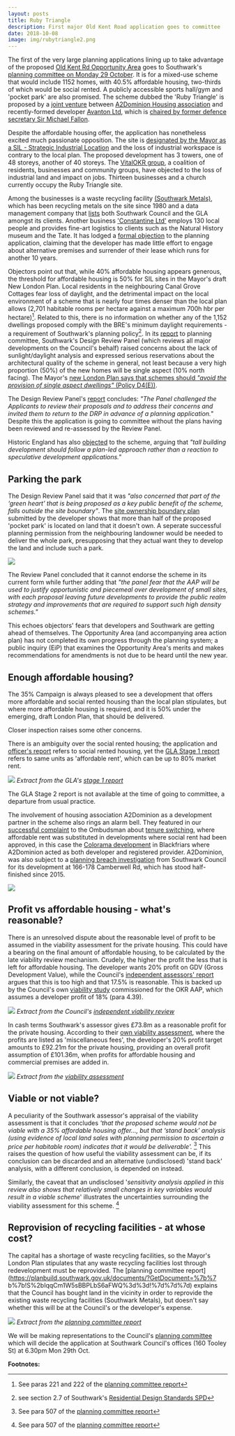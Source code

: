 ```yaml
---
layout: posts
title: Ruby Triangle
description: First major Old Kent Road application goes to committee
date: 2018-10-08
image: img/rubytriangle2.png
---
```

The first of the very large planning applications lining up to take advantage of the proposed [Old Kent Rd Opportunity Area](https://35percent.org/2016-11-21-old-kent-road-aap-loopholes/) goes to Southwark's [planning committee on Monday 29 October](https://moderngov.southwark.gov.uk/ieListDocuments.aspx?CId=119&MId=6270&Ver=4).  It is for a mixed-use scheme that would include 1152 homes, with 40.5% affordable housing, two-thirds of which would be social rented.  A publicly accessible sports hall/gym and 'pocket park' are also promised. The scheme dubbed the 'Ruby Triangle' is proposed by a [joint venture](https://beta.companieshouse.gov.uk/company/10733947/charges) between [A2Dominion Housing association](https://www.a2dominion.co.uk) and recently-formed developer [Avanton Ltd](https://www.avanton.co.uk), which is [chaired by former defence secretary Sir Michael Fallon](https://www.thetimes.co.uk/article/michael-fallon-takes-on-property-job-with-avanton-nvgttjprt). 

Despite the affordable housing offer, the application has nonetheless excited much passionate opposition.  The site is [designated by the Mayor as a SIL - Strategic Industrial Location](https://www.london.gov.uk/what-we-do/planning/london-plan/current-london-plan/london-plan-chapter-two-londons-places/policy-3) and the loss of industrial workspace is contrary to the local plan. The proposed development has 3 towers, one of 48 storeys, another of 40 storeys.  The [VitalOKR group](https://www.vitalokr.com/), a coalition of residents, businesses and community groups, have objected to the loss of industrial land and impact on jobs.  Thirteen businesses and a church currently occupy the Ruby Triangle site. 

Among the businesses is a waste recycling facility [(Southwark Metals)](https://www.southwarkmetals.co.uk/), which has been recycling metals on the site since 1980 and a data management company that [lists](https://www.dajon.co.uk/clients) both Southwark Council and the GLA amongst its clients. Another business ['Constantine Ltd'](https://www.const.co.uk) employs 130 local people and provides fine-art logistics to clients such as the Natural History museum and the Tate. It has lodged a [formal objection](https://planbuild.southwark.gov.uk/documents/?GetDocument=%7b%7b%7b!4ZMeZ3p9kp4Z69c9aEnicQ%3d%3d!%7d%7d%7d) to the planning application, claiming that the developer has made little effort to engage about alternative premises and surrender of their lease which runs for another 10 years.

Objectors point out that, while 40% affordable housing appears generous, the threshold for affordable housing is 50% for SIL sites in the Mayor's draft New London Plan. Local residents in the neighbouring Canal Grove Cottages fear loss of daylight, and the detrimental impact on the local environment of a scheme that is nearly four times denser than the local plan allows (2,701 habitable rooms per hectare against a maximum 700h hbr per hectare)[^1]. Related to this, there is no information on whether any of the 1,152 dwellings proposed comply with the BRE's minimum daylight requirements - a requirement of Southwark's planning policy[^2]. In its [report](https://planbuild.southwark.gov.uk/documents/?GetDocument=%7b%7b%7b!zwzcnVTSKTErmZbXhytUAA%3d%3d!%7d%7d%7d) to planning committee, Southwark's Design Review Panel (which reviews all major developments on the Council's behalf) raised concerns about the lack of sunlight/daylight analysis and expressed serious reservations about the architectural quality of the scheme in general, not least because a very high proportion (50%) of the new homes will be single aspect (10% north facing). The Mayor's [new London Plan says that schemes should _"avoid the provision of single aspect dwellings"_ (Policy D4(E))](https://www.london.gov.uk/what-we-do/planning/london-plan/new-london-plan/draft-new-london-plan/chapter-3-design/policy-d4-housing-quality-and-standards).

The Design Review Panel's [report](https://planbuild.southwark.gov.uk/documents/?GetDocument=%7b%7b%7b!zwzcnVTSKTErmZbXhytUAA%3d%3d!%7d%7d%7d) concludes: _"The Panel challenged the Applicants to review their proposals and to address their concerns and invited them to return to the DRP in advance of a planning application."_ Despite this the application is going to committee without the plans having been reviewed and re-assessed by the Review Panel. 

Historic England has also [objected](https://planbuild.southwark.gov.uk/documents/?GetDocument=%7b%7b%7b!ppujvFz2GMyfCX3WMr9UGw%3d%3d!%7d%7d%7d) to the scheme, arguing that _"tall building development should follow a plan-led approach rather than a reaction to speculative development applications."_

## Parking the park

The Design Review Panel said that it was _"also concerned that part of the ‘green heart’ that is being proposed as a key public benefit of the scheme, falls outside the site boundary"_.  The [site ownership boundary plan](https://planbuild.southwark.gov.uk/documents/?GetDocument=%7b%7b%7b!lHNsESl4052kei4QPoSJoQ%3d%3d!%7d%7d%7d) submitted by the developer shows that more than half of the proposed 'pocket park' is located on land that it doesn't own.  A seperate successful planning permission from the neighbouring landowner would be needed to deliver the whole park, presupposing that they actual want they to develop the land and include such a park.

![](https://35percent.org/img/rubytriangleownership.png)

The Review Panel concluded that it cannot endorse the scheme in its current form while further adding that _"the panel fear that the AAP will be used to justify opportunistic and piecemeal over development of small sites, with each proposal leaving future developments to provide the public realm strategy and improvements that are required to support such high density schemes."_

This echoes objectors' fears that developers and Southwark are getting ahead of themselves.  The Opportunity Area (and accompanying area action plan) has not completed its own progress through the planning system; a public inquiry (EiP) that examines the Opportunity Area's merits and makes recommendations for amendments is not due to be heard until the new year.
 
## Enough affordable housing?
 
The 35% Campaign is always pleased to see a development that offers more affordable and social rented housing than the local plan stipulates, but where more affordable housing is required, and it is 50% under the emerging, draft London Plan, that should be delivered.  

Closer inspection raises some other concerns.

There is an ambiguity over the social rented housing; the application and [officer's report](https://planbuild.southwark.gov.uk/documents/?GetDocument=%7b%7b%7b!S%2bIqqCm1W5sBBPLbS6aFWQ%3d%3d!%7d%7d%7d) refers to social rented housing, yet the [GLA Stage 1 report](https://www.london.gov.uk/sites/default/files/PAWS/media_id_414643/ruby_triangle_sandgate_street_report.pdf)   refers to same units as 'affordable rent', which can be up to 80% market rent. 

![](https://35percent.org/img/rubytrianglegla.png)
*Extract from the GLA's [stage 1 report](https://planbuild.southwark.gov.uk/documents/?GetDocument=%7b%7b%7b!2AGS3H6reesxTcyamvOlcw%3d%3d!%7d%7d%7d)*

The GLA Stage 2 report is not available at the time of going to committee, a departure from usual practice.

The involvement of housing association A2Dominion as a development partner in the scheme also rings an alarm bell.  They featured in our [successful complaint](https://35percent.org/2016-12-12-ombudsman-slams-southwark-for-no-s106-monitoring/) to the Ombudsman about [tenure switching](https://35percent.org/redefining-social-rent/), where affordable rent was substituted in developments where social rent had been approved, in this case the [Colorama development](https://35percent.org/2016-02-16-the-affordable-housing-mirage/#a2dominion-tenure-switch-example) in Blackfriars where A2Dominion acted as both developer and registered provider. A2Dominion, was also subject to a [planning breach investigation](https://planning.southwark.gov.uk/online-applications/enforcementDetails.do?previousCaseType=Property&keyVal=_STHWR_ECAPR_7108&previousCaseNumber=_STHWR_PROPLPI_116659_1&previousCaseUprn=200003453347&activeTab=summary&previousKeyVal=_STHWR_PROPLPI_116659_1) from Southwark Council for its development at 166-178 Camberwell Rd, which has stood half-finished since 2015.

![](https://crappistmartin.github.io/images/wyndhamcamberwell.jpg)
  
## Profit vs affordable housing - what's reasonable?
There is an unresolved dispute about the reasonable level of profit to be assumed in the viability assessment for the private housing.  This could have a bearing on the final amount of affordable housing, to be calculated by the late viability review mechanism.  Crudely, the higher the profit the less that is left for affordable housing. The developer wants 20% profit on GDV (Gross Development Value), while the Council's [independent assessors' report](https://planbuild.southwark.gov.uk/documents/?GetDocument=%7b%7b%7b!7xk%2fKitlYCgrfYEbtqBRDA%3d%3d!%7d%7d%7d) argues that this is too high and that 17.5% is reasonable. This is backed up by the Council's own [viability study](https://www.southwark.gov.uk/assets/attach/1937/Old%20Kent%20Road%20viability%20study%202016.pdf) commissioned for the OKR AAP, which assumes a developer profit of 18% (para 4.39).

![](https://35percent.org/img/gvadisputeprofit.png)
*Extract from the Council's [independent viability review](https://planbuild.southwark.gov.uk/documents/?GetDocument=%7b%7b%7b!7xk%2fKitlYCgrfYEbtqBRDA%3d%3d!%7d%7d%7d)*

In cash terms Southwark's assessor gives £73.8m as a reasonable profit for the private housing.  According to their [own viability assessment](https://planbuild.southwark.gov.uk/documents/?GetDocument=%7b%7b%7b!oY11bGc7aC6RJOzPXGXlpQ%3d%3d!%7d%7d%7d), where the profits are listed as 'miscellaneous fees', the developer's 20% profit target amounts to £92.21m for the private housing, providing an overall profit assumption of £101.36m, when profits for affordable housing and commercial premises are added in.

![](https://35percent.org/img/rubytriangleprofit.png)
*Extract from the [viability assessment](https://planbuild.southwark.gov.uk/documents/?GetDocument=%7b%7b%7b!oY11bGc7aC6RJOzPXGXlpQ%3d%3d!%7d%7d%7d)*
  
## Viable or not viable?
A peculiarity of the Southwark assessor's appraisal of the viability assessment is that it concludes _'that the proposed scheme would not be viable with a 35% affordable housing offer..., but that ‘stand back’ analysis (using evidence of local land sales with planning permission to ascertain a price per habitable room) indicates that it would be deliverable'._ [^3]  This raises the question of how useful the viability assessment can be, if its conclusion can be discarded and an alternative (undisclosed) 'stand back' analysis, with a different conclusion, is depended on instead.

Similarly, the caveat that an undisclosed '_sensitivity analysis applied in this review also shows that relatively small changes in key variables would result in a viable scheme_' illustrates the uncertainties surrounding the viability assessment for this scheme. [^4]
 
## Reprovision of recycling facilities - at whose cost? 
The capital has a shortage of waste recycling facilities, so the Mayor's London Plan stipulates that any waste recycling facilities lost through redevelopment must be reprovided. The [planning committee report](https://planbuild.southwark.gov.uk/documents/?GetDocument=%7b%7 b%7b!S%2bIqqCm1W5sBBPLbS6aFWQ%3d%3d!%7d%7d%7d) explains that the Council has bought land in the vicinity in order to reprovide the existing waste recycling facilities (Southwark Metals), but doesn't say whether this will be at the Council's or the developer's expense.

![](https://35percent.org/img/rubytrianglewaste.png)
*Extract from the [planning committee report](https://planbuild.southwark.gov.uk/documents/?GetDocument=%7b%7b%7b!S%2bIqqCm1W5sBBPLbS6aFWQ%3d%3d!%7d%7d%7d)*

We will be making representations to the Council's [planning committee](https://moderngov.southwark.gov.uk/ieListDocuments.aspx?CId=119&MId=6037&Ver=4) which will decide the application at Southwark Council's offices (160 Tooley St) at 6.30pm Mon 29th Oct. 

__Footnotes:__  

[^1]: See paras 221 and 222 of the [planning committee report](https://planbuild.southwark.gov.uk/documents/?GetDocument=%7b%7b%7b!S%2bIqqCm1W5sBBPLbS6aFWQ%3d%3d!%7d%7d%7d)

[^2]: see section 2.7 of Southwark's [Residential Design Standards SPD](https://www.southwark.gov.uk/assets/attach/1811/1.0.4.1%202015_Technical_Update_to_the_Residesign_SPD__2011_.pdf)

[^3]: See para 507 of the [planning committee report](https://planbuild.southwark.gov.uk/documents/?GetDocument=%7b%7b%7b!S%2bIqqCm1W5sBBPLbS6aFWQ%3d%3d!%7d%7d%7d)

[^4]: See para 507 of the [planning committee report](https://planbuild.southwark.gov.uk/documents/?GetDocument=%7b%7b%7b!S%2bIqqCm1W5sBBPLbS6aFWQ%3d%3d!%7d%7d%7d)
